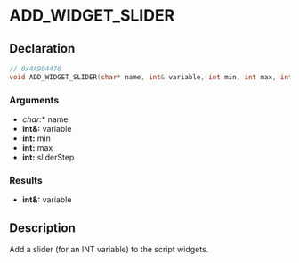 # ADD_WIDGET_SLIDER

## Declaration
```cpp
// 0x4A904476
void ADD_WIDGET_SLIDER(char* name, int& variable, int min, int max, int sliderStep);
```

### Arguments
- **char*:** name
- **int&:** variable
- **int:** min
- **int:** max
- **int:** sliderStep

### Results
- **int&:** variable

## Description
Add a slider (for an INT variable) to the script widgets.